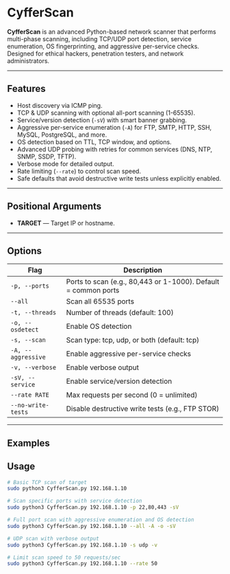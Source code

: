 # CyfferScan

**CyfferScan** is an advanced Python-based network scanner that performs multi-phase scanning, including TCP/UDP port detection, service enumeration, OS fingerprinting, and aggressive per-service checks. Designed for ethical hackers, penetration testers, and network administrators.

---

## Features

- Host discovery via ICMP ping.
- TCP & UDP scanning with optional all-port scanning (1-65535).
- Service/version detection (`-sV`) with smart banner grabbing.
- Aggressive per-service enumeration (`-A`) for FTP, SMTP, HTTP, SSH, MySQL, PostgreSQL, and more.
- OS detection based on TTL, TCP window, and options.
- Advanced UDP probing with retries for common services (DNS, NTP, SNMP, SSDP, TFTP).
- Verbose mode for detailed output.
- Rate limiting (`--rate`) to control scan speed.
- Safe defaults that avoid destructive write tests unless explicitly enabled.

---

## Positional Arguments

- **TARGET** — Target IP or hostname.

---

## Options

| Flag | Description |
|------|-------------|
| `-p, --ports` | Ports to scan (e.g., 80,443 or 1-1000). Default = common ports |
| `--all` | Scan all 65535 ports |
| `-t, --threads` | Number of threads (default: 100) |
| `-o, --osdetect` | Enable OS detection |
| `-s, --scan` | Scan type: tcp, udp, or both (default: tcp) |
| `-A, --aggressive` | Enable aggressive per-service checks |
| `-v, --verbose` | Enable verbose output |
| `-sV, --service` | Enable service/version detection |
| `--rate RATE` | Max requests per second (0 = unlimited) |
| `--no-write-tests` | Disable destructive write tests (e.g., FTP STOR) |

---

## Examples
## Usage

```bash
# Basic TCP scan of target
sudo python3 CyfferScan.py 192.168.1.10

# Scan specific ports with service detection
sudo python3 CyfferScan.py 192.168.1.10 -p 22,80,443 -sV

# Full port scan with aggressive enumeration and OS detection
sudo python3 CyfferScan.py 192.168.1.10 --all -A -o -sV

# UDP scan with verbose output
sudo python3 CyfferScan.py 192.168.1.10 -s udp -v

# Limit scan speed to 50 requests/sec
sudo python3 CyfferScan.py 192.168.1.10 --rate 50

